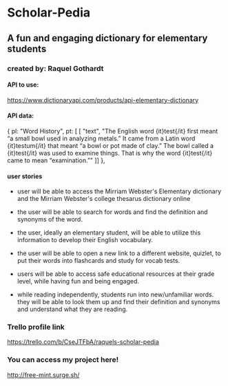# Scholar-Pedia

## A fun and engaging dictionary for elementary students

### created by: Raquel Gothardt 

#### API to use: 
https://www.dictionaryapi.com/products/api-elementary-dictionary


#### API data:
{
pl: "Word History",
pt: [
[
"text",
"The English word {it}test{/it} first meant “a small bowl used in analyzing metals.” It came from a Latin word {it}testum{/it} that meant “a bowl or pot made of clay.” The bowl called a {it}test{/it} was used to examine things. That is why the word {it}test{/it} came to mean “examination.”"
]]
},

#### user stories 

* user will be able to access the Mirriam Webster's Elementary dictionary and the Mirriam Webster's college thesarus dictionary online 

* the user will be able to search for words and find the definition and synonyms of the word. 

* the user, ideally an elementary student, will be able to utilize this information to develop their English vocabulary. 

* the user will be able to open a new link to a different website, quizlet, to put their words into flashcards and study for vocab tests.

* users will be able to access safe educational resources at their grade level, while having fun and being engaged.

* while reading independently, students run into new/unfamiliar words. they will be able to look them up and find their definition and synonyms and understand what they are reading.

### Trello profile link
https://trello.com/b/CseJTFbA/raquels-scholar-pedia


### You can access my project here!
http://free-mint.surge.sh/
